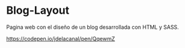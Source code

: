 # Blog-Layout
Pagina web con el diseño de un blog desarrollada con HTML y SASS.

https://codepen.io/jdelacanal/pen/QqewmZ
